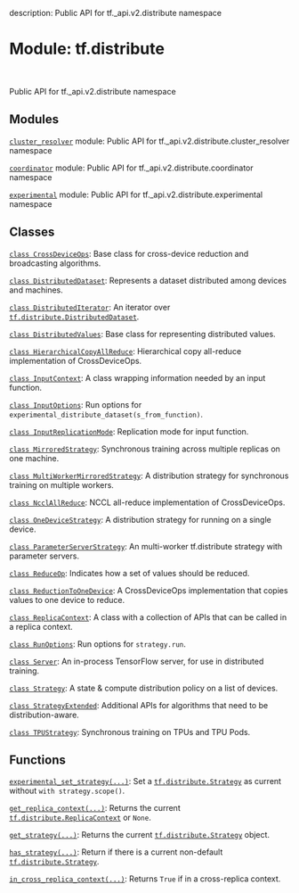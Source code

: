 description: Public API for tf._api.v2.distribute namespace

<div itemscope itemtype="http://developers.google.com/ReferenceObject">
<meta itemprop="name" content="tf.distribute" />
<meta itemprop="path" content="Stable" />
</div>

# Module: tf.distribute

<!-- Insert buttons and diff -->

<table class="tfo-notebook-buttons tfo-api nocontent" align="left">

</table>



Public API for tf._api.v2.distribute namespace



## Modules

[`cluster_resolver`](../tf/distribute/cluster_resolver.md) module: Public API for tf._api.v2.distribute.cluster_resolver namespace

[`coordinator`](../tf/distribute/coordinator.md) module: Public API for tf._api.v2.distribute.coordinator namespace

[`experimental`](../tf/distribute/experimental.md) module: Public API for tf._api.v2.distribute.experimental namespace

## Classes

[`class CrossDeviceOps`](../tf/distribute/CrossDeviceOps.md): Base class for cross-device reduction and broadcasting algorithms.

[`class DistributedDataset`](../tf/distribute/DistributedDataset.md): Represents a dataset distributed among devices and machines.

[`class DistributedIterator`](../tf/distribute/DistributedIterator.md): An iterator over <a href="../tf/distribute/DistributedDataset.md"><code>tf.distribute.DistributedDataset</code></a>.

[`class DistributedValues`](../tf/distribute/DistributedValues.md): Base class for representing distributed values.

[`class HierarchicalCopyAllReduce`](../tf/distribute/HierarchicalCopyAllReduce.md): Hierarchical copy all-reduce implementation of CrossDeviceOps.

[`class InputContext`](../tf/distribute/InputContext.md): A class wrapping information needed by an input function.

[`class InputOptions`](../tf/distribute/InputOptions.md): Run options for `experimental_distribute_dataset(s_from_function)`.

[`class InputReplicationMode`](../tf/distribute/InputReplicationMode.md): Replication mode for input function.

[`class MirroredStrategy`](../tf/distribute/MirroredStrategy.md): Synchronous training across multiple replicas on one machine.

[`class MultiWorkerMirroredStrategy`](../tf/distribute/MultiWorkerMirroredStrategy.md): A distribution strategy for synchronous training on multiple workers.

[`class NcclAllReduce`](../tf/distribute/NcclAllReduce.md): NCCL all-reduce implementation of CrossDeviceOps.

[`class OneDeviceStrategy`](../tf/distribute/OneDeviceStrategy.md): A distribution strategy for running on a single device.

[`class ParameterServerStrategy`](../tf/distribute/experimental/ParameterServerStrategy.md): An multi-worker tf.distribute strategy with parameter servers.

[`class ReduceOp`](../tf/distribute/ReduceOp.md): Indicates how a set of values should be reduced.

[`class ReductionToOneDevice`](../tf/distribute/ReductionToOneDevice.md): A CrossDeviceOps implementation that copies values to one device to reduce.

[`class ReplicaContext`](../tf/distribute/ReplicaContext.md): A class with a collection of APIs that can be called in a replica context.

[`class RunOptions`](../tf/distribute/RunOptions.md): Run options for `strategy.run`.

[`class Server`](../tf/distribute/Server.md): An in-process TensorFlow server, for use in distributed training.

[`class Strategy`](../tf/distribute/Strategy.md): A state & compute distribution policy on a list of devices.

[`class StrategyExtended`](../tf/distribute/StrategyExtended.md): Additional APIs for algorithms that need to be distribution-aware.

[`class TPUStrategy`](../tf/distribute/TPUStrategy.md): Synchronous training on TPUs and TPU Pods.

## Functions

[`experimental_set_strategy(...)`](../tf/distribute/experimental_set_strategy.md): Set a <a href="../tf/distribute/Strategy.md"><code>tf.distribute.Strategy</code></a> as current without `with strategy.scope()`.

[`get_replica_context(...)`](../tf/distribute/get_replica_context.md): Returns the current <a href="../tf/distribute/ReplicaContext.md"><code>tf.distribute.ReplicaContext</code></a> or `None`.

[`get_strategy(...)`](../tf/distribute/get_strategy.md): Returns the current <a href="../tf/distribute/Strategy.md"><code>tf.distribute.Strategy</code></a> object.

[`has_strategy(...)`](../tf/distribute/has_strategy.md): Return if there is a current non-default <a href="../tf/distribute/Strategy.md"><code>tf.distribute.Strategy</code></a>.

[`in_cross_replica_context(...)`](../tf/distribute/in_cross_replica_context.md): Returns `True` if in a cross-replica context.

